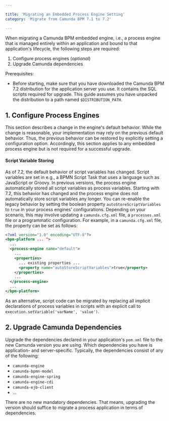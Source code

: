 ```yaml
---

title: 'Migrating an Embedded Process Engine Setting'
category: 'Migrate from Camunda BPM 7.1 to 7.2'

---
```


When migrating a Camunda BPM embedded engine, i.e., a process engine that is managed entirely within an application and bound to that application's lifecycle, the following steps are required:

1. Configure process engines (*optional*)
2. Upgrade Camunda dependencies

Prerequisites:

* Before starting, make sure that you have downloaded the Camunda BPM 7.2 distribution for the application server you use. It contains the SQL scripts required for upgrade. This guide assumes you have unpacked the distribution to a path named `$DISTRIBUTION_PATH`.

## 1. Configure Process Engines

This section describes a change in the engine's default behavior. While the change is reasonable, your implementation may rely on the previous default behavior. Thus, the previous behavior can be restored by explicitly setting a configuration option. Accordingly, this section applies to any embedded process engine but is not required for a successful upgrade.

#### Script Variable Storing

As of 7.2, the default behavior of script variables has changed. Script variables are set in e.g., a BPMN Script Task that uses a language such as JavaScript or Groovy. In previous versions, the process engine automatically stored all script variables as process variables. Starting with 7.2, this behavior has changed and the process engine does not automatically store script variables any longer. You can re-enable the legacy behavior by setting the boolean property `autoStoreScriptVariables` to `true` in your process engines' configurations. Depending on your scenario, this may involve updating a `camunda.cfg.xml` file, a `processes.xml` file or a programmatic configuration. For example, in a `camunda.cfg.xml` file, the property can be set as follows:

```xml
<?xml version="1.0" encoding="UTF-8"?>
<bpm-platform ... ">
  ...
  <process-engine name="default">
    ...
    <properties>
      ... existing properties ...
      <property name="autoStoreScriptVariables">true</property>
    </properties>
    ...
  </process-engine>
  ...
</bpm-platform>
```

As an alternative, script code can be migrated by replacing all implicit declarations of process variables in scripts with an explicit call to `execution.setVariable('varName', 'value')`.


## 2. Upgrade Camunda Dependencies

Upgrade the dependencies declared in your application's `pom.xml` file to the new Camunda version you are using. Which dependencies you have is application- and server-specific. Typically, the dependencies consist of any of the following:

* `camunda-engine`
* `camunda-bpmn-model`
* `camunda-engine-spring`
* `camunda-engine-cdi`
* `camunda-ejb-client`
* ...

There are no new mandatory dependencies. That means, upgrading the version should suffice to migrate a process application in terms of dependencies.
